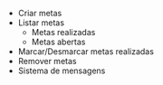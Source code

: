 - Criar metas
- Listar metas
  - Metas realizadas
  - Metas abertas
- Marcar/Desmarcar metas realizadas
- Remover metas
- Sistema de mensagens

